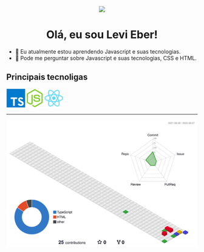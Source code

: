 <p align="center">
<img src="http://img.shields.io/static/v1?label=STATUS&message=EM%20DESENVOLVIMENTO&color=GREEN&style=for-the-badge"/>
</p>

<h1 align="center"> Olá, eu sou Levi Eber! </h1>

- 🌱 Eu atualmente estou aprendendo Javascript e suas tecnologias.
- 🧩 Pode me perguntar sobre Javascript e suas tecnologias, CSS e HTML.

## Principais tecnoligas

<img width="50" src="https://raw.githubusercontent.com/devicons/devicon/master/icons/typescript/typescript-original.svg" alt="Typescript"><img width="50" src="https://raw.githubusercontent.com/devicons/devicon/master/icons/nodejs/nodejs-original.svg" alt="Nodejs"><img width="50" src="https://raw.githubusercontent.com/devicons/devicon/master/icons/react/react-original.svg" alt="Reactjs">

<hr>



![](./profile-3d-contrib/profile-gitblock.svg)

